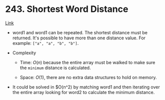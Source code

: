 # 243. Shortest Word Distance

[Link](https://leetcode.com/problems/shortest-word-distance)

- word1 and word1 can be repeated. The shortest distance must be returned. It's possible
  to have more than one distance value. For example: `["a", "a", "b", "b"]`.

- Complexity

  - Time: $O(n)$ because the entire array must be walked to make sure the `minimum`
    distance is calculated.

  - Space: $O(1)$, there are no extra data structures to hold on memory.

- It could be solved in $O(n^2) by matching word1 and then iterating over the
  entire array looking for word2 to calculate the minimum distance.
